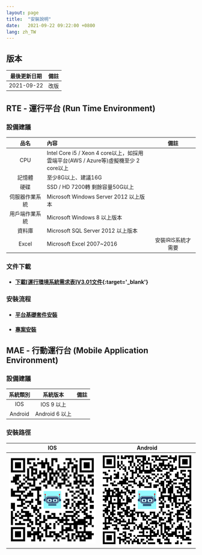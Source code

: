 ```yaml
---
layout: page
title:  "安裝說明"
date:   2021-09-22 09:22:00 +0800
lang: zh_TW
---
```


## 版本

|最後更新日期|備註|
|:--:|:--:|
|2021-09-22|改版|

## RTE - 運行平台 (Run Time Environment)

### 設備建議

|品名|內容|備註|
|:-:|:-|:-:|
|CPU|Intel Core i5 / Xeon 4 core以上，如採用<br>雲端平台(AWS / Azure等)虛擬機至少 2 core以上||
|記憶體|至少8G以上、建議16G||
|硬碟|SSD / HD 7200轉 剩餘容量50G以上||
|伺服器作業系統|Microsoft Windows Server 2012 以上版本||
|用戶端作業系統|Microsoft Windows 8 以上版本||
|資料庫|Microsoft SQL Server 2012 以上版本||
|Excel|Microsoft Excel 2007~2016|安裝IRIS系統才需要|

### 文件下載
* #### [下載[運行環境系統需求表]V3.01文件](運行環境系統需求表V3.01.pdf){:target='_blank'}

### 安裝流程
* #### [平台基礎套件安裝](RTE/PACKAGE/README.html)
* #### [專案安裝](RTE/PROJECT/README.html)

## MAE - 行動運行台 (Mobile Application Environment)

### 設備建議

|系統類別|系統版本|備註|
|:-:|:-:|:-:|
|IOS|IOS 9 以上||
|Android|Android 6 以上||

### 安裝路徑

| IOS | Android |
|:-:|:-:|
| [![alt APP Store](img/mae-logo-ios-30.png)](https://apps.apple.com/us/app/id1489699152) | [![alt APP Store](img/mae-logo-android-30.png)](https://play.google.com/store/apps/details?id=com.arcare.ruru.smarr)  |